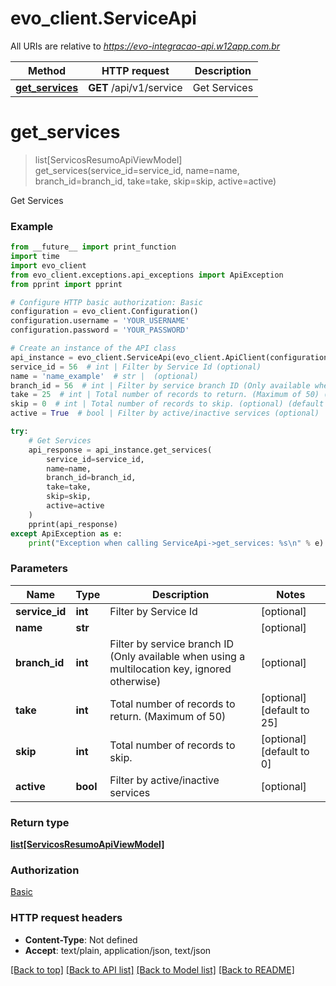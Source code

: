 # evo_client.ServiceApi

All URIs are relative to *https://evo-integracao-api.w12app.com.br*

Method | HTTP request | Description
------------- | ------------- | -------------
[**get_services**](ServiceApi.md#get_services) | **GET** /api/v1/service | Get Services

# **get_services**
> list[ServicosResumoApiViewModel] get_services(service_id=service_id, name=name, branch_id=branch_id, take=take, skip=skip, active=active)

Get Services

### Example
```python
from __future__ import print_function
import time
import evo_client
from evo_client.exceptions.api_exceptions import ApiException
from pprint import pprint

# Configure HTTP basic authorization: Basic
configuration = evo_client.Configuration()
configuration.username = 'YOUR_USERNAME'
configuration.password = 'YOUR_PASSWORD'

# Create an instance of the API class
api_instance = evo_client.ServiceApi(evo_client.ApiClient(configuration))
service_id = 56  # int | Filter by Service Id (optional)
name = 'name_example'  # str |  (optional)
branch_id = 56  # int | Filter by service branch ID (Only available when using a multilocation key, ignored otherwise) (optional)
take = 25  # int | Total number of records to return. (Maximum of 50) (optional) (default to 25)
skip = 0  # int | Total number of records to skip. (optional) (default to 0)
active = True  # bool | Filter by active/inactive services (optional)

try:
    # Get Services
    api_response = api_instance.get_services(
        service_id=service_id,
        name=name,
        branch_id=branch_id,
        take=take,
        skip=skip,
        active=active
    )
    pprint(api_response)
except ApiException as e:
    print("Exception when calling ServiceApi->get_services: %s\n" % e)
```

### Parameters

Name | Type | Description  | Notes
------------- | ------------- | ------------- | -------------
**service_id** | **int** | Filter by Service Id | [optional] 
**name** | **str** |  | [optional] 
**branch_id** | **int** | Filter by service branch ID (Only available when using a multilocation key, ignored otherwise) | [optional] 
**take** | **int** | Total number of records to return. (Maximum of 50) | [optional] [default to 25]
**skip** | **int** | Total number of records to skip. | [optional] [default to 0]
**active** | **bool** | Filter by active/inactive services | [optional] 

### Return type

[**list[ServicosResumoApiViewModel]**](ServicosResumoApiViewModel.md)

### Authorization

[Basic](../README.md#Basic)

### HTTP request headers

 - **Content-Type**: Not defined
 - **Accept**: text/plain, application/json, text/json

[[Back to top]](#) [[Back to API list]](../README.md#documentation-for-api-endpoints) [[Back to Model list]](../README.md#documentation-for-models) [[Back to README]](../README.md)


